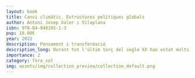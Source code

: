 ```yaml
---
layout: book
title: Canvi climàtic. Estructures polítiques globals
author: Antoni Josep Xaler i Vilaplana
isbn: 978-84-948195-1-3
pvp: 10.00€
year: 2022
description: Pensament i transformació
description_long: Durant tot l'últim terç del segle XX han estat molts els estudis científics, les advertències d'organitzacions científiques internacionals, les conclusions de les Cimeres internacionsl, etc., que ja ens advertien de la possibilitat real d'un canvi climàtic gloval que posés en perill d'extinció la vida de pràcticament totes les espècies del planeta Terra.
importance: 2
category: fora_col
img: assets/img/collection_preview/collection_default.png
---
```

